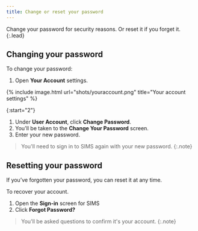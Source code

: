 ```yaml
---
title: Change or reset your password
---
```


Change your password for security reasons. Or reset it if you forget it.
{:.lead}

## Changing your password

To change your password:

1. Open **Your Account** settings.

 {% include image.html url="shots/youraccount.png" title="Your account settings" %}

{:start="2"}

1. Under **User Account**, click **Change Password**.
1. You'll be taken to the **Change Your Password** screen.
1. Enter your new password.

> You'll need to sign in to SIMS again with your new password.
{:.note}

## Resetting your password

If you’ve forgotten your password, you can reset it at any time.

To recover your account.

1. Open the **Sign-in** screen for SIMS
2. Click **Forgot Password?**

 > You'll be asked questions to confirm it's your account.
 {:.note}